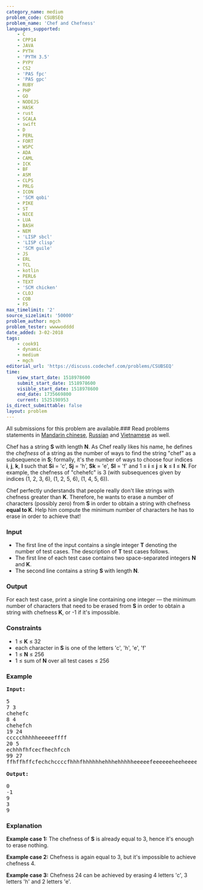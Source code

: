 ```yaml
---
category_name: medium
problem_code: CSUBSEQ
problem_name: 'Chef and Chefness'
languages_supported:
    - C
    - CPP14
    - JAVA
    - PYTH
    - 'PYTH 3.5'
    - PYPY
    - CS2
    - 'PAS fpc'
    - 'PAS gpc'
    - RUBY
    - PHP
    - GO
    - NODEJS
    - HASK
    - rust
    - SCALA
    - swift
    - D
    - PERL
    - FORT
    - WSPC
    - ADA
    - CAML
    - ICK
    - BF
    - ASM
    - CLPS
    - PRLG
    - ICON
    - 'SCM qobi'
    - PIKE
    - ST
    - NICE
    - LUA
    - BASH
    - NEM
    - 'LISP sbcl'
    - 'LISP clisp'
    - 'SCM guile'
    - JS
    - ERL
    - TCL
    - kotlin
    - PERL6
    - TEXT
    - 'SCM chicken'
    - CLOJ
    - COB
    - FS
max_timelimit: '2'
source_sizelimit: '50000'
problem_author: mgch
problem_tester: wwwwodddd
date_added: 3-02-2018
tags:
    - cook91
    - dynamic
    - medium
    - mgch
editorial_url: 'https://discuss.codechef.com/problems/CSUBSEQ'
time:
    view_start_date: 1518978600
    submit_start_date: 1518978600
    visible_start_date: 1518978600
    end_date: 1735669800
    current: 1525198953
is_direct_submittable: false
layout: problem
---
```

All submissions for this problem are available.### Read problems statements in [Mandarin chinese](http://www.codechef.com/download/translated/COOK91/mandarin/CSUBSEQ.pdf), [Russian](http://www.codechef.com/download/translated/COOK91/russian/CSUBSEQ.pdf) and [Vietnamese](http://www.codechef.com/download/translated/COOK91/vietnamese/CSUBSEQ.pdf) as well.

Chef has a string **S** with length **N**. As Chef really likes his name, he defines the *chefness* of a string as the number of ways to find the string "chef" as a subsequence in **S**; formally, it's the number of ways to choose four indices **i**, **j**, **k**, **l** such that **Si** = 'c', **Sj** = 'h', **Sk** = 'e', **Sl** = 'f' and 1 ≤ **i** ≤ **j** ≤ **k** ≤ **l** ≤ **N**. For example, the chefness of "chehefc" is 3 (with subsequences given by indices (1, 2, 3, 6), (1, 2, 5, 6), (1, 4, 5, 6)).

Chef perfectly understands that people really don't like strings with chefness greater than **K**. Therefore, he wants to erase a number of characters (possibly zero) from **S** in order to obtain a string with chefness **equal to K**. Help him compute the minimum number of characters he has to erase in order to achieve that!

### Input

- The first line of the input contains a single integer **T** denoting the number of test cases. The description of **T** test cases follows.
- The first line of each test case contains two space-separated integers **N** and **K**.
- The second line contains a string **S** with length **N**.

### Output

For each test case, print a single line containing one integer — the minimum number of characters that need to be erased from **S** in order to obtain a string with chefness **K**, or -1 if it's impossible.

### Constraints

- 1 ≤ **K** ≤ 32
- each character in **S** is one of the letters 'c', 'h', 'e', 'f'
- 1 ≤ **N** ≤ 256
- 1 ≤ sum of **N** over all test cases ≤ 256

### Example

<pre><b>Input:</b>

5
7 3
chehefc
8 4
chehefch
19 24
ccccchhhhheeeeeffff
20 5
echhhfhfcecfhechfcch
99 27
ffhffhffcfechchccccfhhhfhhhhhhehhhehhhhheeeeefeeeeeeheeheeeeffcfffffffffffhffffchffeffcefefhhfcehfe

<b>Output:</b>

0
-1
9
3
9
</pre>
### Explanation

**Example case 1:** The chefness of **S** is already equal to 3, hence it's enough to erase nothing.

**Example case 2:** Chefness is again equal to 3, but it's impossible to achieve chefness 4.

**Example case 3:** Chefness 24 can be achieved by erasing 4 letters 'c', 3 letters 'h' and 2 letters 'e'.
